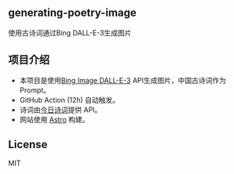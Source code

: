 ## generating-poetry-image

使用古诗词通过Bing DALL-E-3生成图片

## 项目介绍
- 本项目是使用[Bing Image DALL-E-3](https://www.bing.com/images/create) API生成图片，中国古诗词作为 Prompt。
- GitHub Action (12h) 自动触发。
- 诗词由[今日诗词](https://www.jinrishici.com/)提供 API。
- 网站使用 [Astro](https://astro.build) 构建。

## License

MIT